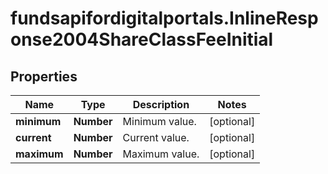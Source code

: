 # fundsapifordigitalportals.InlineResponse2004ShareClassFeeInitial

## Properties

Name | Type | Description | Notes
------------ | ------------- | ------------- | -------------
**minimum** | **Number** | Minimum value. | [optional] 
**current** | **Number** | Current value. | [optional] 
**maximum** | **Number** | Maximum value. | [optional] 


